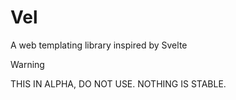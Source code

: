 # Vel

A web templating library inspired by Svelte


> [!WARNING]
> THIS IN ALPHA, DO NOT USE. NOTHING IS STABLE.
